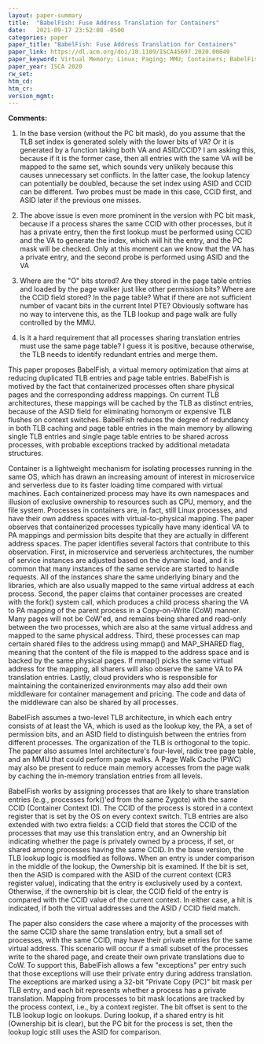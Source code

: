 ```yaml
---
layout: paper-summary
title:  "BabelFish: Fuse Address Translation for Containers"
date:   2021-09-17 23:52:00 -0500
categories: paper
paper_title: "BabelFish: Fuse Address Translation for Containers"
paper_link: https://dl.acm.org/doi/10.1109/ISCA45697.2020.00049
paper_keyword: Virtual Memory; Linux; Paging; MMU; Containers; BabelFish
paper_year: ISCA 2020
rw_set:
htm_cd:
htm_cr:
version_mgmt:
--- 
```


**Comments:**

1. In the base version (without the PC bit mask), do you assume that the TLB set index is generated solely with the
   lower bits of VA? Or it is generated by a function taking both VA and ASID/CCID?
   I am asking this, because if it is the former case, then all entries with the same VA will be mapped to the same 
   set, which sounds very unlikely because this causes unnecessary set conflicts. In the latter case,
   the lookup latency can potentially be doubled, because the set index using ASID and CCID can be different.
   Two probes must be made in this case, CCID first, and ASID later if the previous one misses.

2. The above issue is even more prominent in the version with PC bit mask, because if a process shares the same 
   CCID with other processes, but it has a private entry, then the first lookup must be performed using CCID and the
   VA to generate the index, which will hit the entry, and the PC mask will be checked. Only at this moment can we
   know that the VA has a private entry, and the second probe is performed using ASID and the VA
   
3. Where are the "O" bits stored? Are they stored in the page table entries and loaded by the page walker just
   like other permission bits? 
   Where are the CCID field stored? In the page table? What if there are not sufficient number of vacant bits
   in the current Intel PTE?
   Obviously software has no way to intervene this, as the TLB lookup and page walk are fully controlled by the MMU.

4. Is it a hard requirement that all processes sharing translation entries must use the same page table?
   I guess it is positive, because otherwise, the TLB needs to identify redundant entries and merge them.

This paper proposes BabelFish, a virtual memory optimization that aims at reducing duplicated TLB entries and page 
table entries. BabelFish is motived by the fact that containerized processes often share physical pages and the
corresponding address mappings. On current TLB architectures, these mappings will be cached by the TLB as distinct
entries, because of the ASID field for eliminating homonym or expensive TLB flushes on context switches.
BabelFish reduces the degree of redundancy in both TLB caching and page table entries in the main memory by allowing 
single TLB entries and single page table entries to be shared across processes, with probable exceptions tracked
by additional metadata structures. 

Container is a lightweight mechanism for isolating processes running in the same OS, which has drawn an increasing 
amount of interest in microservice and serverless due to its faster loading time compared with virtual machines.
Each containerized process may have its own namespaces and illusion of exclusive ownership to resources such as 
CPU, memory, and the file system. Processes in containers are, in fact, still Linux processes, and have their own 
address spaces with virtual-to-physical mapping. 
The paper observes that containerized processes typically have many identical VA to PA mappings and permission bits 
despite that they are actually in different address spaces. The paper identifies several factors that contribute to 
this observation.
First, in microservice and serverless architectures, the number of service instances are adjusted based on the dynamic 
load, and it is common that many instances of the same service are started to handle requests. All of the instances
share the same underlying binary and the libraries, which are also usually mapped to the same virtual address at each
process.
Second, the paper claims that container processes are created with the fork() system call, which produces a child 
process sharing the VA to PA mapping of the parent process in a Copy-on-Write (CoW) manner. Many pages will not
be CoW'ed, and remains being shared and read-only between the two processes, which are also at the same virtual
address and mapped to the same physical address.
Third, these processes can map certain shared files to the address using mmap() and MAP_SHARED flag, meaning that the
content of the file is mapped to the address space and is backed by the same physical pages. If mmap() picks the 
same virtual address for the mapping, all sharers will also observe the same VA to PA translation entries.
Lastly, cloud providers who is responsible for maintaining the containerized environments may also add their own
middleware for container management and pricing. The code and data of the middleware can also be shared by all 
processes.

BabelFish assumes a two-level TLB architecture, in which each entry consists of at least the VA, which is used as the
lookup key, the PA, a set of permission bits, and an ASID field to distinguish between the entries from different 
processes. The organization of the TLB is orthogonal to the topic. 
The paper also assumes Intel architecture's four-level, radix tree page table, and an MMU that could perform page walks.
A Page Walk Cache (PWC) may also be present to reduce main memory accesses from the page walk by caching the in-memory
translation entries from all levels.

BabelFish works by assigning processes that are likely to share translation entries (e.g., processes fork()'ed from the
same Zygote) with the same CCID (Container Context ID). The CCID of the process is stored in a context register that
is set by the OS on every context switch.
TLB entries are also extended with two extra fields: a CCID field that stores the CCID of the processes that may use
this translation entry, and an Ownership bit indicating whether the page is privately owned by a process, if set, or
shared among processes having the same CCID.
In the base version, the TLB lookup logic is modified as follows. When an entry is under comparison in the middle of
the lookup, the Ownership bit is examined. If the bit is set, then the ASID is compared with the ASID of the current
context (CR3 register value), indicating that the entry is exclusively used by a context. Otherwise, if the 
ownership bit is clear, the CCID field of the entry is compared with the CCID value of the current context.
In either case, a hit is indicated, if both the virtual addresses and the ASID / CCID field match.

The paper also considers the case where a majority of the processes with the same CCID share the same translation
entry, but a small set of processes, with the same CCID, may have their private entries for the same virtual address.
This scenario will occur if a small subset of the processes write to the shared page, and create their own private 
translations due to CoW.
To support this, BabelFish allows a few "exceptions" per entry such that those exceptions will use their private entry
during address translation. The exceptions are marked using a 32-bit "Private Copy (PC)" bit mask per TLB entry, 
and each bit represents whether a process has a private translation. Mapping from processes to bit mask locations 
are tracked by the process context, i.e., by a context register. The bit offset is sent to the TLB lookup logic on 
lookups. During lookup, if a shared entry is hit (Ownership bit is clear), but the PC bit for the process is
set, then the lookup logic still uses the ASID for comparison.
